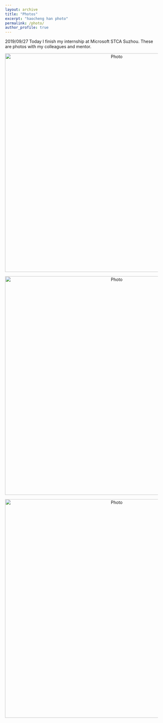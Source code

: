 ```yaml
---
layout: archive
title: "Photos"
excerpt: "haocheng han photo"
permalink: /photo/
author_profile: true
---
```


2019/09/27
Today I finish my internship at Microsoft STCA Suzhou. These are photos with my colleagues and mentor.
<p align="center">
  <img src="https://haocheng-han.github.io/images/Intern1.jpg?raw=true" alt="Photo" style="width: 720px;"/> 
  
</p>

<p align="center">
  <img src="https://haocheng-han.github.io/images/Intern2.jpg?raw=true" alt="Photo" style="width: 720px;"/> 
  
</p>

<p align="center">
  <img src="https://haocheng-han.github.io/images/Intern3.jpg?raw=true" alt="Photo" style="width: 720px;"/> 
  
</p>